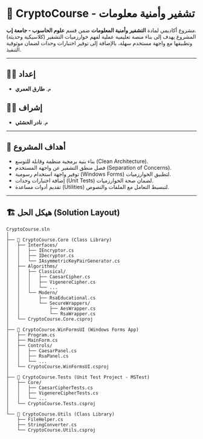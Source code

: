 # 🔐 CryptoCourse - تشفير وأمنية معلومات  

مشروع أكاديمي لمادة **التشفير وأمنية المعلومات** ضمن قسم **علوم الحاسوب - جامعة إب**.  
المشروع يهدف إلى بناء منصة تعليمية عملية لفهم خوارزميات التشفير (كلاسيكية وحديثة) وتطبيقها مع واجهة مستخدم سهلة، بالإضافة إلى توفير اختبارات وحدات لضمان موثوقية التنفيذ.  

---

## 👨‍💻 إعداد
- م. **طارق العمري**

## 🧑‍🏫 إشراف
- م. **نادر الحشئي**

---

## 🎯 أهداف المشروع
- بناء بنية برمجية منظمة وقابلة للتوسع (Clean Architecture).  
- فصل منطق التشفير عن واجهة المستخدم (Separation of Concerns).  
- توفير واجهة استخدام رسومية (Windows Forms) لتطبيق الخوارزميات.  
- إضافة اختبارات وحدات (Unit Tests) لضمان صحة الخوارزميات.  
- تقديم أدوات مساعدة (Utilities) لتبسيط التعامل مع الملفات والنصوص.  

---

## 🏗️ هيكل الحل (Solution Layout)

```text
CryptoCourse.sln
│
├── 📁 CryptoCourse.Core (Class Library)
│   ├── Interfaces/
│   │   ├── IEncryptor.cs
│   │   ├── IDecryptor.cs
│   │   └── IAsymmetricKeyPairGenerator.cs
│   ├── Algorithms/
│   │   ├── Classical/
│   │   │   ├── CaesarCipher.cs
│   │   │   ├── VigenereCipher.cs
│   │   │   └── ...
│   │   └── Modern/
│   │       ├── RsaEducational.cs
│   │       └── SecureWrappers/
│   │           ├── AesWrapper.cs
│   │           └── RsaWrapper.cs
│   └── CryptoCourse.Core.csproj
│
├── 📁 CryptoCourse.WinFormsUI (Windows Forms App)
│   ├── Program.cs
│   ├── MainForm.cs
│   ├── Controls/
│   │   ├── CaesarPanel.cs
│   │   ├── RsaPanel.cs
│   │   └── ...
│   └── CryptoCourse.WinFormsUI.csproj
│
├── 📁 CryptoCourse.Tests (Unit Test Project - MSTest)
│   ├── Core/
│   │   ├── CaesarCipherTests.cs
│   │   ├── VigenereCipherTests.cs
│   │   └── ...
│   └── CryptoCourse.Tests.csproj
│
└── 📁 CryptoCourse.Utils (Class Library)
    ├── FileHelper.cs
    ├── StringConverter.cs
    └── CryptoCourse.Utils.csproj
